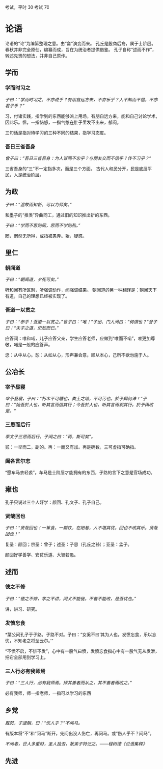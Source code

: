 考试，平时 30 考试 70
# 论语
论语的“论”为编纂整理之意。由“侖”演变而来。
孔丘是殷商后裔，属于士阶层。
春秋并非完全原创，编纂而成，旨在为统治者提供借鉴。
孔子自称“述而不作”，转述先贤的想法，并非自己原作。
## 学而
### 学而时习之
*子曰：“学而时习之，不亦说乎？有朋自远方来，不亦乐乎？人不知而不愠，不亦君子乎？”*

习，付诸实践，指学到的东西能够派上用场。有朋自远方来，能和自己讨论学术，因此乐。愠，一指恼怒，一指气憋在肚子里发不出来，郁闷。

三句话是指对待学习的三种不同的结果，指学习态度。
### 吾日三省吾身
*曾子曰：“吾日三省吾身：为人谋而不忠乎？与朋友交而不信乎？传不习乎？”*

三省吾身的“三”不一定指多次，而是三个方面。
古代人和民分开，民是底层平民，人是统治阶层。
## 为政
*子曰：“温故而知新，可以为师矣。”*

和墨子的“推类”异曲同工，通过旧的知识推出新的东西。

*子曰：“学而不思则罔，思而不学则殆。”*

罔，惘然无所得，或指被愚弄。殆，疑惑。
## 里仁
### 朝闻道
*子曰：“朝闻道，夕死可矣。”*

听和闻有所区别，听强调动作，闻强调结果。
朝闻道的另一种翻译是：朝闻天下有道，自己的理想已经被实现了。
### 吾道一以贯之
*子曰：“参乎！吾道一以贯之。”曾子曰：“唯！”子出，门人问曰：“何谓也？”曾子曰：“夫子之道，忠恕而已。”*

应答词：唯和喏，儿子应答父亲，学生应答老师，应做到“唯而不喏”，唯更加尊敬，喏是一般的应答声。

忠：从中从心。恕：从如从心，形声兼会意，顺从本心，己所不欲勿施于人。
## 公冶长
### 宰予昼寝
*宰予昼寝，子曰：“朽木不可雕也，粪土之墙，不可污也。於予舆何诛！”子曰："始吾於人也，听其言而信其行；今吾於人也，听其言而观其行。於予舆改是。"*
### 三思而后行
*季文子三思而后行，子闻之曰：“再，斯可矣”。*

贰：一举而二，副的。再：一而又有加。再是确数，三可虚指可确指。
### 阖各言尔志
“愿车马衣轻裘”，车马是士阶层才能拥有的东西，子路的言下之意是官场成功。
## 雍也
孔子只说过三个人好学：颜回、孔文子、孔子自己。
### 贤哉回也
*子曰：“贤哉回也！一箪食，一瓢饮，在陋巷，人不堪其忧，回也不改其乐。贤哉回也！”*

复圣：颜回；宗圣：曾子；述圣：子思（孔丘之孙）；亚圣：孟子。

颜回好学善学、安贫乐道、大智若愚。
## 述而
### 德之不修
*子曰：“德之不修，学之不讲，闻义不能徙，不善不能改，是吾忧也。”*

讲，讲习、研究。
### 发愤忘食
*葉公问孔子于子路，子路不对。子曰：“女奚不曰‘其为人也，发愤忘食，乐以忘忧，不知老之将至云尔。’”

“不愤不启，不悱不发”，心中有一股气曰愤，发愤忘食指心中有一股气无从发泄，把它全部用到学习上。
### 三人行必有我师焉
*子曰：“三人行，必有我师焉。择其善者而从之，其不善者而改之。”*

必有我师，师一指老师，一指可以学习的东西
## 乡党
*厩焚，子退朝，曰：“伤人乎？”不问马。*

有版本将“不”和“问马”断开，先问出没人伤亡，再问马。或“伤人乎不？问马”。

*不问者，世人多重财，圣人独否，故弟子特记之。——程树德《论语集释》*
## 先进

